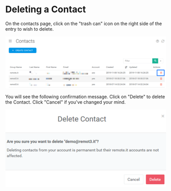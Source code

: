 # Deleting a Contact

On the contacts page, click on the "trash can" icon on the right side of the entry to wish to delete.

![](../../.gitbook/assets/image%20%2839%29.png)

You will see the following confirmation message.  Click on "Delete" to delete the Contact.  Click "Cancel" if you've changed your mind.

![](../../.gitbook/assets/image%20%2881%29.png)

